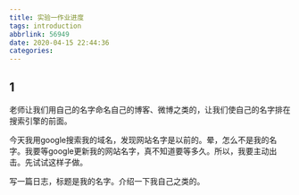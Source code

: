 ```yaml
---
title: 实验一作业进度
tags: introduction
abbrlink: 56949
date: 2020-04-15 22:44:36
categories:
---
```


## 1

老师让我们用自己的名字命名自己的博客、微博之类的，让我们使自己的名字排在搜索引擎的前面。

今天我用google搜索我的域名，发现网站名字是以前的。晕，怎么不是我的名字。我要等google更新我的网站名字，真不知道要等多久。所以，我要主动出击。先试试这样子做。

写一篇日志，标题是我的名字。介绍一下我自己之类的。

